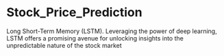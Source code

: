 # Stock_Price_Prediction
Long Short-Term Memory (LSTM). Leveraging the power of deep learning, LSTM offers a promising avenue for unlocking insights into the unpredictable nature of the stock market
